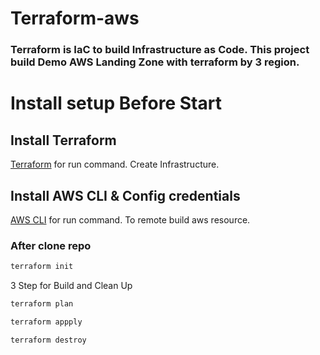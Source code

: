 # Terraform-aws

### Terraform is IaC to build Infrastructure as Code. This project build Demo AWS Landing Zone with terraform by 3 region.

# Install setup Before Start

## Install Terraform

[Terraform](https://www.terraform.io/) for run command. Create Infrastructure.

## Install AWS CLI & Config credentials

[AWS CLI](https://docs.aws.amazon.com/cli/latest/userguide/getting-started-install.html) for run command. To remote build aws resource.

### After clone repo

```bash
terraform init
```

3 Step for Build and Clean Up

```bash
terraform plan
```

```bash
terraform appply
```

```bash
terraform destroy
```
